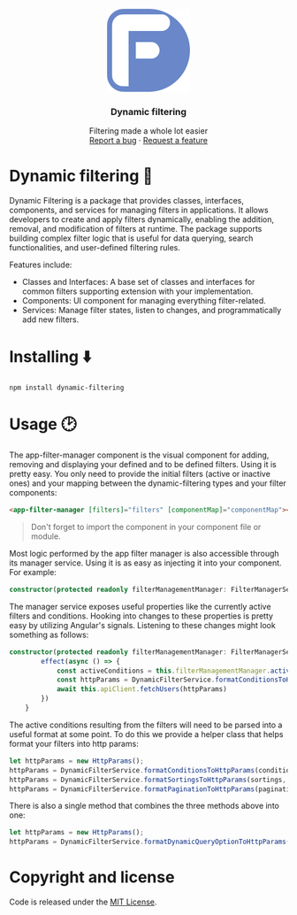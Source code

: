 <p align="center">
  <img src="./dynamic-filtering-logo.svg" alt="Dynamic filtering logo" width="150" height="150">
</p>

<h3 align="center">Dynamic filtering</h3>

<p align="center">
  Filtering made a whole lot easier
  <br>
  <a href="https://github.com/JobHaast/dynamic-filtering/issues/new?assignees=&labels=bug&projects=&template=bug_report.yml&title=Provide+a+summary+of+the+issue">Report a bug</a>
  ·
  <a href="https://github.com/JobHaast/dynamic-filtering/issues/new?assignees=&labels=feature&projects=&template=feature_request.yml&title=Suggest+a+new+feature">Request a feature</a>
</p>

# Dynamic filtering 🔎

Dynamic Filtering is a package that provides classes, interfaces, components, and services for managing filters in applications. It allows developers to create and apply filters dynamically, enabling the addition, removal, and modification of filters at runtime. The package supports building complex filter logic that is useful for data querying, search functionalities, and user-defined filtering rules.

Features include:

-   Classes and Interfaces: A base set of classes and interfaces for common filters supporting extension with your implementation.
-   Components: UI component for managing everything filter-related.
-   Services: Manage filter states, listen to changes, and programmatically add new filters.

# Installing ⬇️

```shell
npm install dynamic-filtering
```

# Usage 🕑

The app-filter-manager component is the visual component for adding, removing and displaying your defined and to be defined filters. Using it is pretty easy. You only need to provide the initial filters (active or inactive ones) and your mapping between the dynamic-filtering types and your filter components:

```HTML
<app-filter-manager [filters]="filters" [componentMap]="componentMap"></app-filter-manager>
```

> Don't forget to import the component in your component file or module.

Most logic performed by the app filter manager is also accessible through its manager service. Using it is as easy as injecting it into your component. For example:

```ts
constructor(protected readonly filterManagementManager: FilterManagerService) {}
```

The manager service exposes useful properties like the currently active filters and conditions. Hooking into changes to these properties is pretty easy by utilizing Angular's signals. Listening to these changes might look something as follows:

```ts
constructor(protected readonly filterManagementManager: FilterManagerService) {
        effect(async () => {
            const activeConditions = this.filterManagementManager.activeConditions()
            const httpParams = DynamicFilterService.formatConditionsToHttpParams(activeConditions, new HttpParams())
            await this.apiClient.fetchUsers(httpParams)
        })
    }
```

The active conditions resulting from the filters will need to be parsed into a useful format at some point. To do this we provide a helper class that helps format your filters into http params:

```ts
let httpParams = new HttpParams();
httpParams = DynamicFilterService.formatConditionsToHttpParams(conditions, httpParams);
httpParams = DynamicFilterService.formatSortingsToHttpParams(sortings, httpParams);
httpParams = DynamicFilterService.formatPaginationToHttpParams(pagination, httpParams);
```

There is also a single method that combines the three methods above into one:

```ts
let httpParams = new HttpParams();
httpParams = DynamicFilterService.formatDynamicQueryOptionToHttpParams(dynamicQueryOption, httpParams);
```

# Copyright and license

Code is released under the [MIT License](https://github.com/JobHaast/dynamic-filtering/blob/main/LICENSE).
